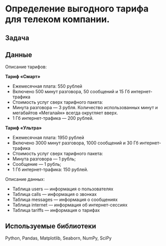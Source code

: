 # Определение выгодного тарифа для телеком компании.
## Задача
## Данные
Описание тарифов:

**Тариф «Смарт»**

- Ежемесячная плата: 550 рублей
- Включено 500 минут разговора, 50 сообщений и 15 Гб интернет-трафика
- Стоимость услуг сверх тарифного пакета:
- Минута разговора — 3 рубля. Количество использованных минут и мегабайтов «Мегалайн» всегда округляет вверх.
- 1 Гб интернет-трафика — 200 рублей.

**Тариф «Ультра»**

- Ежемесячная плата: 1950 рублей
- Включено 3000 минут разговора, 1000 сообщений и 30 Гб интернет-трафика
- Стоимость услуг сверх тарифного пакета:
- Минута разговора — 1 рубль;
- Сообщение — 1 рубль;
- 1 Гб интернет-трафика: 150 рублей.

Описание данных:

- Таблица users — информация о пользователях
- Таблица calls — информация о звонках
- Таблица messages — информация о сообщениях
- Таблица internet — информация об интернет-сессиях
- Таблица tariffs — информация о тарифах

## Используемые библиотеки
Python, Pandas, Matplotlib, Seaborn, NumPy, SciPy
